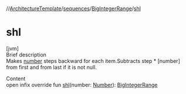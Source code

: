 //[ArchitectureTemplate](../../index.md)/[sequences](../index.md)/[BigIntegerRange](index.md)/[shl](shl.md)



# shl  
[jvm]  
Brief description  
Makes [number]() steps backward for each item.Subtracts step * [number] from first and from last if it is not null.  
  
  
Content  
open infix override fun [shl](shl.md)(number: [Number](https://kotlinlang.org/api/latest/jvm/stdlib/kotlin/-number/index.html)): [BigIntegerRange](index.md)  




